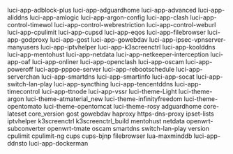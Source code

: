 luci-app-adblock-plus
luci-app-adguardhome
luci-app-advanced
luci-app-aliddns
luci-app-amlogic
luci-app-argon-config
luci-app-clash
luci-app-control-timewol
luci-app-control-webrestriction
luci-app-control-weburl
luci-app-cpulimit
luci-app-cupsd
luci-app-eqos
luci-app-filebrowser
luci-app-godproxy
luci-app-gost
luci-app-gowebdav
luci-app-ipsec-vpnserver-manyusers
luci-app-iptvhelper
luci-app-k3screenctrl
luci-app-koolddns
luci-app-mentohust
luci-app-netdata
luci-app-netkeeper-interception
luci-app-oaf
luci-app-onliner
luci-app-openclash
luci-app-oscam
luci-app-poweroff
luci-app-pppoe-server
luci-app-rebootschedule
luci-app-serverchan
luci-app-smartdns
luci-app-smartinfo
luci-app-socat
luci-app-switch-lan-play
luci-app-syncthing
luci-app-tencentddns
luci-app-timecontrol
luci-app-ttnode
luci-app-vssr
luci-theme-Light
luci-theme-argon
luci-theme-atmaterial_new
luci-theme-infinityfreedom
luci-theme-opentomato
luci-theme-opentomcat
luci-theme-rosy
adguardhome
core-lateset
core_version
gost
gowebdav
haproxy
https-dns-proxy
ipset-lists
iptvhelper
k3screenctrl
k3screenctrl_build
mentohust
netdata
openwrt-subconverter
openwrt-tmate
oscam
smartdns
switch-lan-play
version
cpulimit
cpulimit-ng
cups
cups-bjnp
filebrowser
lua-maxminddb
luci-app-ddnsto
luci-app-dockerman
